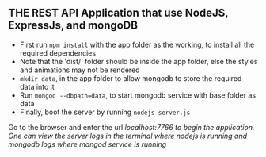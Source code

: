 ## THE REST API Application that use NodeJS, ExpressJs, and mongoDB

<ul>
<li>First run <code>npm install</code> with the app folder as the working, to install all the required dependencies</li>
<li>Note that the 'dist/' folder should be inside the app folder, else the styles and animations may not be rendered</li>
<li><code>mkdir data</code>, in the app folder to allow mongodb to store the required data into it</li>
<li>Run <code>mongod --dbpath=data</code>, to start mongodb service with base folder as data</li>
<li>Finally, boot the server by running <code>nodejs server.js</code></li>
</ul>

Go to the browser and enter the url <i>localhost:7766</li> to begin the application.
One can view the server logs in the terminal where nodejs is running and mongodb logs where mongod service is running
